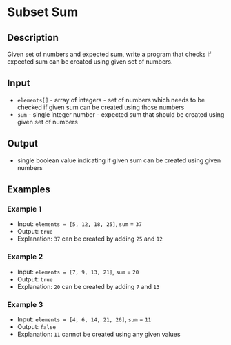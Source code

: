 # Subset Sum

## Description

Given set of numbers and expected sum, write a program that checks if expected sum can be created using given set of
numbers.

## Input

* `elements[]` - array of integers - set of numbers which needs to be checked if given sum can be created using those
  numbers
* `sum` - single integer number - expected sum that should be created using given set of numbers

## Output

* single boolean value indicating if given sum can be created using given numbers

## Examples

### Example 1

* Input: `elements = [5, 12, 18, 25]`, `sum` = `37`
* Output: `true`
* Explanation: `37` can be created by adding `25` and `12`

### Example 2

* Input: `elements = [7, 9, 13, 21]`, `sum` = `20`
* Output: `true`
* Explanation: `20` can be created by adding `7` and `13`

### Example 3

* Input: `elements = [4, 6, 14, 21, 26]`, `sum` = `11`
* Output: `false`
* Explanation: `11` cannot be created using any given values

